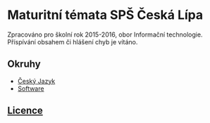 # Maturitní témata SPŠ Česká Lípa

Zpracováno pro školní rok 2015-2016, obor Informační technologie. Příspívání obsahem či hlášení chyb je vítáno.

## Okruhy

- [Český Jazyk](cesky-jazyk)
- [Software](software)

## [Licence](LICENSE)
